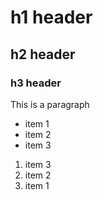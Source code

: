 # h1 header
## h2 header
### h3 header


This is a paragraph

- item 1
- item 2
- item 3

1. item 3
2. item 2
3. item 1